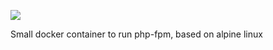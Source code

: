 [![](https://badge.imagelayers.io/trotro/alpine-php:php5.6.svg)](https://imagelayers.io/?images=trotro/alpine-php:php5.6 'Get your own badge on imagelayers.io')

Small docker container to run php-fpm, based on alpine linux
